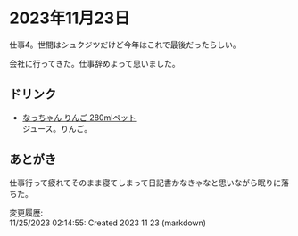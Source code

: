 # 2023年11月23日

仕事4。世間はシュクジツだけど今年はこれで最後だったらしい。

会社に行ってきた。仕事辞めよって思いました。

## ドリンク

- [なっちゃん りんご 280mlペット](https://products.suntory.co.jp/d/4901777284111/)  
ジュース。りんご。

## あとがき

仕事行って疲れてそのまま寝てしまって日記書かなきゃなと思いながら眠りに落ちた。

変更履歴:  
11/25/2023 02:14:55: Created 2023 11 23 (markdown)  
